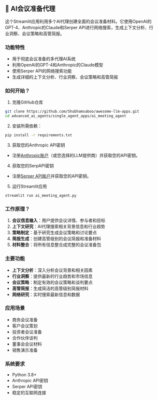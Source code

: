 ## 📝 AI会议准备代理
这个Streamlit应用利用多个AI代理创建全面的会议准备材料。它使用OpenAI的GPT-4、Anthropic的Claude和Serper API进行网络搜索，生成上下文分析、行业洞察、会议策略和高管简报。

### 功能特性

- 用于彻底会议准备的多代理AI系统
- 利用OpenAI的GPT-4和Anthropic的Claude模型
- 使用Serper API的网络搜索功能
- 生成详细的上下文分析、行业洞察、会议策略和高管简报

### 如何开始？

1. 克隆GitHub仓库

```bash
git clone https://github.com/Shubhamsaboo/awesome-llm-apps.git
cd advanced_ai_agents/single_agent_apps/ai_meeting_agent
```
2. 安装所需依赖：

```bash
pip install -r requirements.txt
```
3. 获取您的Anthropic API密钥

- 注册[Anthropic账户](https://console.anthropic.com)（或您选择的LLM提供商）并获取您的API密钥。

4. 获取您的SerpAPI密钥

- 注册[Serper API账户](https://serper.dev/)并获取您的API密钥。

5. 运行Streamlit应用
```bash
streamlit run ai_meeting_agent.py
```

### 工作原理？

1. **会议信息输入**：用户提供会议详情、参与者和目标
2. **上下文研究**：AI代理搜索相关背景信息和行业趋势
3. **策略制定**：基于研究生成会议策略和讨论要点
4. **简报生成**：创建高管级别的会议简报和准备材料
5. **材料整合**：将所有信息整合成完整的会议准备包

### 主要功能

- **上下文分析**：深入分析会议背景和相关因素
- **行业洞察**：提供最新的行业趋势和市场信息
- **会议策略**：制定有效的会议策略和谈判要点
- **高管简报**：生成简洁的高管级别简报材料
- **网络研究**：实时搜索最新信息和数据

### 应用场景

- 商务会议准备
- 客户会议策划
- 投资者会议准备
- 合作伙伴谈判
- 董事会会议材料
- 销售演示准备

### 系统要求

- Python 3.8+
- Anthropic API密钥
- Serper API密钥
- 稳定的互联网连接
